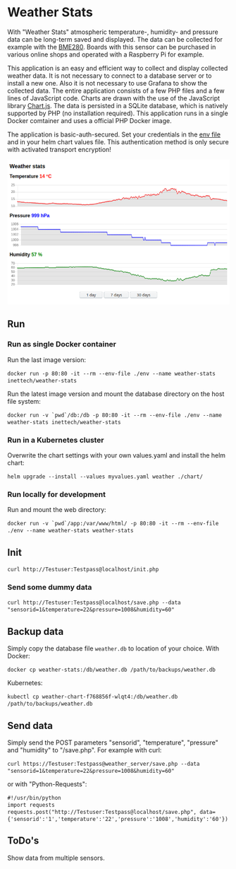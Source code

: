 # Weather Stats

With "Weather Stats" atmospheric temperature-, humidity- and pressure data can be long-term saved and displayed. The data can be collected for example with the [BME280](https://www.bosch-sensortec.com/products/environmental-sensors/humidity-sensors-bme280/). Boards with this sensor can be purchased in various online shops and operated with a Raspberry Pi for example.

This application is an easy and efficient way to collect and display collected weather data. It is not necessary to connect to a database server or to install a new one. Also it is not necessary to use Grafana to show the collected data. The entire application consists of a few PHP files and a few lines of JavaScript code. Charts are drawn with the use of the JavaScript library [Chart.js](https://www.chartjs.org). The data is persisted in a SQLite database, which is natively supported by PHP (no installation required). This application runs in a single Docker comtainer and uses a official PHP Docker image.

The application is basic-auth-secured. Set your credentials in the [env file](./env) and in your helm chart values file. This authentication method is only secure with activated transport encryption!

![Weather stats](./WeatherStats.png)

## Run

### Run as single Docker container

Run the last image version:

```
docker run -p 80:80 -it --rm --env-file ./env --name weather-stats inettech/weather-stats
```

Run the latest image version and mount the database directory on the host file system:

```
docker run -v `pwd`/db:/db -p 80:80 -it --rm --env-file ./env --name weather-stats inettech/weather-stats
```

### Run in a Kubernetes cluster

Overwrite the chart settings with your own values.yaml and install the helm chart:

```
helm upgrade --install --values myvalues.yaml weather ./chart/
```

### Run locally for development

Run and mount the web directory:

```
docker run -v `pwd`/app:/var/www/html/ -p 80:80 -it --rm --env-file ./env --name weather-stats weather-stats
```

## Init

```
curl http://Testuser:Testpass@localhost/init.php
```

### Send some dummy data

```
curl http://Testuser:Testpass@localhost/save.php --data "sensorid=1&temperature=22&pressure=1008&humidity=60"
```

## Backup data

Simply copy the database file `weather.db` to location of your choice. With Docker:

```
docker cp weather-stats:/db/weather.db /path/to/backups/weather.db
```

Kubernetes:

```
kubectl cp weather-chart-f768856f-wlqt4:/db/weather.db /path/to/backups/weather.db
```

## Send data

Simply send the POST parameters "sensorid", "temperature", "pressure" and "humidity" to "/save.php". For example with curl:

```
curl https://Testuser:Testpass@weather_server/save.php --data "sensorid=1&temperature=22&pressure=1008&humidity=60"
```

or with "Python-Requests":

```
#!/usr/bin/python
import requests
requests.post("http://Testuser:Testpass@localhost/save.php", data={'sensorid':'1','temperature':'22','pressure':'1008','humidity':'60'})
```

## ToDo's

Show data from multiple sensors.
